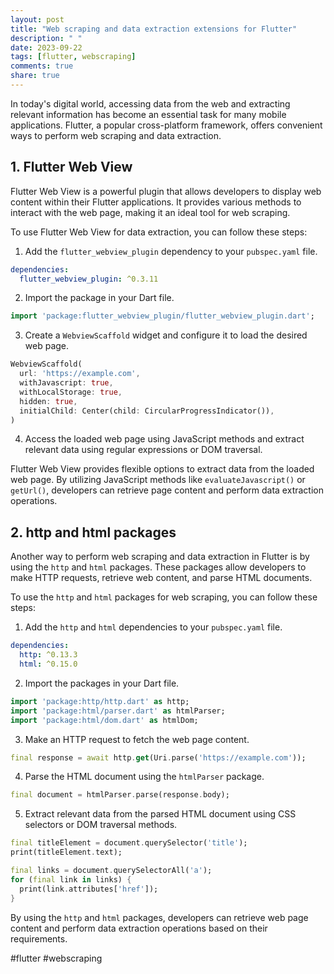 ```yaml
---
layout: post
title: "Web scraping and data extraction extensions for Flutter"
description: " "
date: 2023-09-22
tags: [flutter, webscraping]
comments: true
share: true
---
```


In today's digital world, accessing data from the web and extracting relevant information has become an essential task for many mobile applications. Flutter, a popular cross-platform framework, offers convenient ways to perform web scraping and data extraction.

## 1. Flutter Web View

Flutter Web View is a powerful plugin that allows developers to display web content within their Flutter applications. It provides various methods to interact with the web page, making it an ideal tool for web scraping.

To use Flutter Web View for data extraction, you can follow these steps:

1. Add the `flutter_webview_plugin` dependency to your `pubspec.yaml` file.
```yaml
dependencies:
  flutter_webview_plugin: ^0.3.11
```

2. Import the package in your Dart file.
```dart
import 'package:flutter_webview_plugin/flutter_webview_plugin.dart';
```

3. Create a `WebviewScaffold` widget and configure it to load the desired web page.
```dart
WebviewScaffold(
  url: 'https://example.com',
  withJavascript: true,
  withLocalStorage: true,
  hidden: true,
  initialChild: Center(child: CircularProgressIndicator()),
)
```

4. Access the loaded web page using JavaScript methods and extract relevant data using regular expressions or DOM traversal.

Flutter Web View provides flexible options to extract data from the loaded web page. By utilizing JavaScript methods like `evaluateJavascript()` or `getUrl()`, developers can retrieve page content and perform data extraction operations.

## 2. http and html packages

Another way to perform web scraping and data extraction in Flutter is by using the `http` and `html` packages. These packages allow developers to make HTTP requests, retrieve web content, and parse HTML documents.

To use the `http` and `html` packages for web scraping, you can follow these steps:

1. Add the `http` and `html` dependencies to your `pubspec.yaml` file.
```yaml
dependencies:
  http: ^0.13.3
  html: ^0.15.0
```

2. Import the packages in your Dart file.
```dart
import 'package:http/http.dart' as http;
import 'package:html/parser.dart' as htmlParser;
import 'package:html/dom.dart' as htmlDom;
```

3. Make an HTTP request to fetch the web page content.
```dart
final response = await http.get(Uri.parse('https://example.com'));
```

4. Parse the HTML document using the `htmlParser` package.
```dart
final document = htmlParser.parse(response.body);
```

5. Extract relevant data from the parsed HTML document using CSS selectors or DOM traversal methods.
```dart
final titleElement = document.querySelector('title');
print(titleElement.text);

final links = document.querySelectorAll('a');
for (final link in links) {
  print(link.attributes['href']);
}
```

By using the `http` and `html` packages, developers can retrieve web page content and perform data extraction operations based on their requirements.

#flutter #webscraping